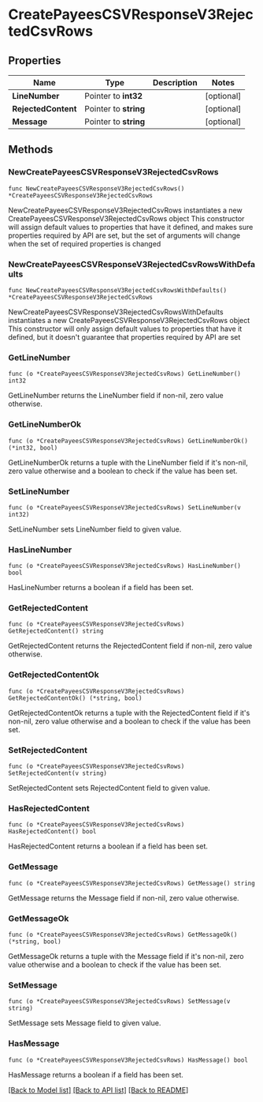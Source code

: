 # CreatePayeesCSVResponseV3RejectedCsvRows

## Properties

Name | Type | Description | Notes
------------ | ------------- | ------------- | -------------
**LineNumber** | Pointer to **int32** |  | [optional] 
**RejectedContent** | Pointer to **string** |  | [optional] 
**Message** | Pointer to **string** |  | [optional] 

## Methods

### NewCreatePayeesCSVResponseV3RejectedCsvRows

`func NewCreatePayeesCSVResponseV3RejectedCsvRows() *CreatePayeesCSVResponseV3RejectedCsvRows`

NewCreatePayeesCSVResponseV3RejectedCsvRows instantiates a new CreatePayeesCSVResponseV3RejectedCsvRows object
This constructor will assign default values to properties that have it defined,
and makes sure properties required by API are set, but the set of arguments
will change when the set of required properties is changed

### NewCreatePayeesCSVResponseV3RejectedCsvRowsWithDefaults

`func NewCreatePayeesCSVResponseV3RejectedCsvRowsWithDefaults() *CreatePayeesCSVResponseV3RejectedCsvRows`

NewCreatePayeesCSVResponseV3RejectedCsvRowsWithDefaults instantiates a new CreatePayeesCSVResponseV3RejectedCsvRows object
This constructor will only assign default values to properties that have it defined,
but it doesn't guarantee that properties required by API are set

### GetLineNumber

`func (o *CreatePayeesCSVResponseV3RejectedCsvRows) GetLineNumber() int32`

GetLineNumber returns the LineNumber field if non-nil, zero value otherwise.

### GetLineNumberOk

`func (o *CreatePayeesCSVResponseV3RejectedCsvRows) GetLineNumberOk() (*int32, bool)`

GetLineNumberOk returns a tuple with the LineNumber field if it's non-nil, zero value otherwise
and a boolean to check if the value has been set.

### SetLineNumber

`func (o *CreatePayeesCSVResponseV3RejectedCsvRows) SetLineNumber(v int32)`

SetLineNumber sets LineNumber field to given value.

### HasLineNumber

`func (o *CreatePayeesCSVResponseV3RejectedCsvRows) HasLineNumber() bool`

HasLineNumber returns a boolean if a field has been set.

### GetRejectedContent

`func (o *CreatePayeesCSVResponseV3RejectedCsvRows) GetRejectedContent() string`

GetRejectedContent returns the RejectedContent field if non-nil, zero value otherwise.

### GetRejectedContentOk

`func (o *CreatePayeesCSVResponseV3RejectedCsvRows) GetRejectedContentOk() (*string, bool)`

GetRejectedContentOk returns a tuple with the RejectedContent field if it's non-nil, zero value otherwise
and a boolean to check if the value has been set.

### SetRejectedContent

`func (o *CreatePayeesCSVResponseV3RejectedCsvRows) SetRejectedContent(v string)`

SetRejectedContent sets RejectedContent field to given value.

### HasRejectedContent

`func (o *CreatePayeesCSVResponseV3RejectedCsvRows) HasRejectedContent() bool`

HasRejectedContent returns a boolean if a field has been set.

### GetMessage

`func (o *CreatePayeesCSVResponseV3RejectedCsvRows) GetMessage() string`

GetMessage returns the Message field if non-nil, zero value otherwise.

### GetMessageOk

`func (o *CreatePayeesCSVResponseV3RejectedCsvRows) GetMessageOk() (*string, bool)`

GetMessageOk returns a tuple with the Message field if it's non-nil, zero value otherwise
and a boolean to check if the value has been set.

### SetMessage

`func (o *CreatePayeesCSVResponseV3RejectedCsvRows) SetMessage(v string)`

SetMessage sets Message field to given value.

### HasMessage

`func (o *CreatePayeesCSVResponseV3RejectedCsvRows) HasMessage() bool`

HasMessage returns a boolean if a field has been set.


[[Back to Model list]](../README.md#documentation-for-models) [[Back to API list]](../README.md#documentation-for-api-endpoints) [[Back to README]](../README.md)


